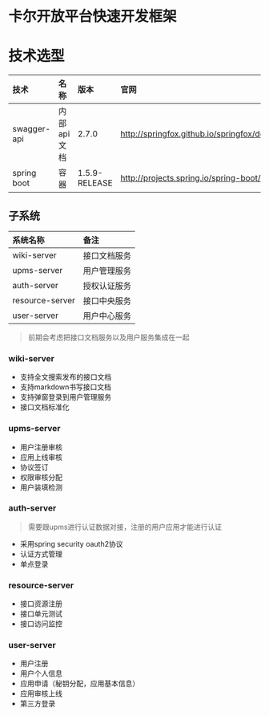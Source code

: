 # 卡尔开放平台快速开发框架

# 技术选型

| 技术 |名称|版本|官网
|:---------|:-------|:-------|:-------|
|swagger-api|内部api文档|2.7.0|http://springfox.github.io/springfox/docs/current/
|spring boot|容器|1.5.9-RELEASE|http://projects.spring.io/spring-boot/


## 子系统

| 系统名称 |备注|
|:---------|:-------|
|wiki-server|接口文档服务|
|upms-server|用户管理服务|
|auth-server|授权认证服务|
|resource-server|接口中央服务|
|user-server|用户中心服务|

> 前期会考虑把接口文档服务以及用户服务集成在一起



### wiki-server

* 支持全文搜索发布的接口文档
* 支持markdown书写接口文档
* 支持弹窗登录到用户管理服务
* 接口文档标准化


### upms-server

* 用户注册审核
* 应用上线审核
* 协议签订
* 权限审核分配
* 用户装填检测


### auth-server

> 需要跟upms进行认证数据对接，注册的用户应用才能进行认证

* 采用spring security oauth2协议
* 认证方式管理
* 单点登录


### resource-server

* 接口资源注册
* 接口单元测试
* 接口访问监控


### user-server

* 用户注册
* 用户个人信息
* 应用申请（秘钥分配，应用基本信息）
* 应用审核上线
* 第三方登录
